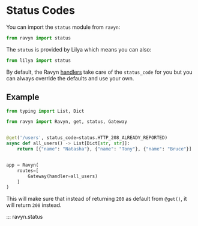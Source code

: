 # Status Codes

You can import the `status` module from `ravyn`:

```python
from ravyn import status
```

The `status` is provided by Lilya which means you can also:

```python
from lilya import status
```

By default, the Ravyn [handlers](https://ravyn.dev/routing/handlers/) take care of the
`status_code` for you but you can always override the defaults and use your own.

## Example

```python
from typing import List, Dict

from ravyn import Ravyn, get, status, Gateway


@get('/users', status_code=status.HTTP_208_ALREADY_REPORTED)
async def all_users() -> List[Dict[str, str]]:
    return [{"name": "Natasha"}, {"name": "Tony"}, {"name": "Bruce"}]


app = Ravyn(
    routes=[
        Gateway(handler=all_users)
    ]
)
```

This will make sure that instead of returning `200` as default from `@get()`, it will return
`208` instead.

::: ravyn.status
